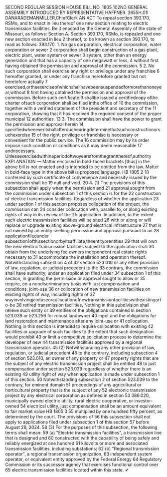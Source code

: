 SECOND REGULAR SESSION
HOUSE BILL NO. 1805
102ND GENERAL ASSEMBLY
INTRODUCED BY REPRESENTATIVE HAFFNER.
3655H.01I DANARADEMANMILLER,ChiefClerk
AN ACT
To repeal section 393.170, RSMo, and to enact in lieu thereof one new section relating to
electric transmission facilities.
Be it enacted by the General Assembly of the state of Missouri, as follows:
Section A. Section 393.170, RSMo, is repealed and one new section enacted in lieu
2 thereof, to be known as section 393.170, to read as follows:
393.170. 1. No gas corporation, electrical corporation, water corporation or sewer
2 corporation shall begin construction of a gas plant, electric plant, water system or sewer
3 system, other than an energy generation unit that has a capacity of one megawatt or less,
4 without first having obtained the permission and approval of the commission.
5 2. No such corporation shall exercise any right or privilege under any franchise
6 hereafter granted, or under any franchise heretofore granted but not heretofore actually
7 exercised,ortheexerciseofwhichshallhavebeensuspendedformorethanoneyear,without
8 first having obtained the permission and approval of the commission. Before such certificate
9 shallbe issued a certifiedcopy ofthe charter ofsuch corporation shall be filed inthe office of
10 the commission, together with a verified statement of the president and secretary of the
11 corporation, showing that it has received the required consent of the proper municipal
12 authorities.
13 3. The commission shall have the power to grant the permission and approval herein
14 specifiedwheneveritshallafterduehearingdeterminethatsuchconstructionorsuchexercise
15 of the right, privilege or franchise is necessary or convenient for the public service. The
16 commission may by its order impose such condition or conditions as it may deem reasonable
17 andnecessary. Unlessexercisedwithinaperiodoftwoyearsfromthegrantthereof,authority
EXPLANATION — Matter enclosed in bold-faced brackets [thus] in the above bill is not enacted and is
intended to be omitted from the law. Matter in bold-face type in the above bill is proposed language.
HB 1805 2
18 conferred by such certificate of convenience and necessity issued by the commission shall be
19 null and void.
20 4. (1) The provisions of this subsection shall apply when the permission and
21 approval sought from the commission under subsection 1 of this section is for the
22 construction of electric transmission facilities. Regardless of whether the application
23 under section 1 of this section proposes collocation of the project, the commission can
24 consider collocation with, parallel to, or along existing rights of way in its review of the
25 application. In addition, to the extent such electric transmission facilities will be sited
26 with or along or will replace or upgrade existing above-ground electrical infrastructure
27 that is not owned by an entity seeking permission and approval pursuant to an
28 applicationfiledunder subsection1ofthissectionorbyitsaffiliate,theentityorentities
29 that will own the new electric transmission facilities subject to the application shall
30 obtain from the underlying fee owners independent real estate rights necessary to
31 accommodate the installation and operation thereof. Notwithstanding subsection 4 of
32 section 523.010 or any other provision of law, regulation, or judicial precedent to the
33 contrary, the commission shall have authority, under an application filed under
34 subsection 1 of this section, in granting the permission or approval sought to allow or
35 require, on a nondiscriminatory basis with just compensation and conditions, joint-use
36 or collocation of new transmission facilities on existing rights of way, including rights of
37 wayinvolvingjointuseorcollocationofnewtransmissionfacilitieswithexistingorto-be
38 retired transmission facilities. Nothing in this subdivision shall relieve such entity or
39 entities of the obligations contained in section 523.039 or 523.256 for robust landowner
40 input and the obligations for land restoration and maintenance after any joint-use or
41 collocation. Nothing in this section is intended to require collocation with existing
42 facilities or upgrade of such facilities to the extent that such designation would prohibit
43 or limit a competitive solicitation process to determine the developer of new
44 transmission facilities approved by a regional transmission operator.
45 (2) Notwithstanding any other provision of law, regulation, or judicial precedent
46 to the contrary, including subsection 4 of section 523.010, an owner of any property or
47 property rights that are the subject of any electric transmission project shall be entitled
48 to just compensation under section 523.039 regardless of whether there is an existing
49 utility right of way when application is made under subsection 1 of this section.
50 Notwithstanding subsection 2 of section 523.039 to the contrary, for eminent domain
51 proceedings of any agricultural or horticultural property that is the subject of any
52 electronic transmission project by any electrical corporation as defined in section
53 386.020, municipally owned electric utility, rural electric cooperative, or investor-owned
54 electrical utility, just compensation shall be an amount equivalent to fair market value
HB 1805 3
55 multiplied by one hundred fifty percent, as determined by the court. The provisions of
56 this subsection shall not apply to applications filed under subsection 1 of this section
57 before August 28, 2024.
58 (3) For the purposes of this subsection, the following terms shall mean:
59 (a) "Electric transmission facilities", a transmission line that is designed and
60 constructed with the capability of being safely and reliably energized at one hundred
61 kilovolts or more and associated transmission facilities, including substations;
62 (b) "Regional transmission operator", a regional transmission organization,
63 independent system operator, or equivalent entity approved by the Federal Energy
64 Regulatory Commission or its successor agency that exercises functional control over
65 electric transmission facilities located within this state.
✔
